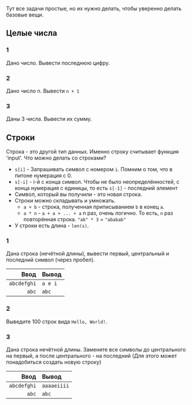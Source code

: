 Тут все задачи простые, но их нужно делать, чтобы уверенно делать базовые вещи.

## Целые числа
### 1
Дано число. Вывести последнюю цифру.

### 2
Дано число n. Вывести `n + 1`

### 3
Даны 3 числа. Вывести их сумму.

## Строки
Строка - это другой тип данных. Именно строку считывает функция 'input'. Что можно делать со
строками?
* `s[i]` - Запрашивать символ с номером `i`. Помним о том, что в питоне нумерация с 0.
* `s[-i]` - i-й с конца символ. Чтобы не было неопределённостей, с конца нумерация с единицы, то
  есть `s[-1]` - последний элемент
* Символ, который вы получили - это новая строка.
* Строки можно складывать и умножать.
  * `a + b` - строка, полученная приписыванием `b` в конец `a`.
  * `a * n` - `a + a + ... + a` n раз, очень логично. То есть, `n` раз повторённая строка. `"ab" * 3`
    = `"ababab"`
* У строки есть длина - `len(s)`.

### 1
Дана строка (нечётной длины), вывести первый, центральный и последний символ (через пробел).

| Ввод    | Вывод   |
|--------:|:--------|
|`abcdefghi`|`a e i`    |
|`abc`      |`abc`      |

### 2
Выведите 100 строк вида `Hello, World!`.

### 3
Дана строка нечётной длины. Замените все символы до центрального на первый, а после центрального -
на последний (Для этого может понадобиться создать новую строку)

| Ввод    | Вывод   |
|--------:|:--------|
|`abcdefghi`|`aaaaeiiii`|
|`abc`      | `abc`     |


